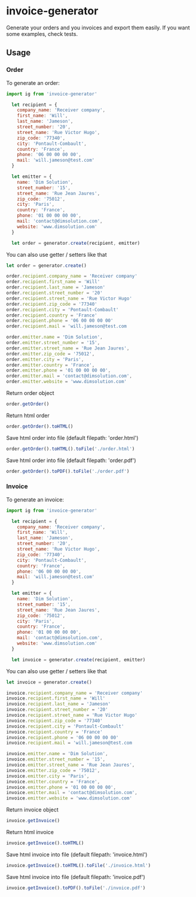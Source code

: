# invoice-generator

Generate your orders and you invoices and export them easily.
If you want some examples, check tests.

## Usage

### Order

To generate an order:

```js
import ig from 'invoice-generator'

  let recipient = {
    company_name: 'Receiver company',
    first_name: 'Will',
    last_name: 'Jameson',
    street_number: '20',
    street_name: 'Rue Victor Hugo',
    zip_code: '77340',
    city: 'Pontault-Combault',
    country: 'France',
    phone: '06 00 00 00 00',
    mail: 'will.jameson@test.com'
  }

  let emitter = {
    name: 'Dim Solution',
    street_number: '15',
    street_name: 'Rue Jean Jaures',
    zip_code: '75012',
    city: 'Paris',
    country: 'France',
    phone: '01 00 00 00 00',
    mail: 'contact@dimsolution.com',
    website: 'www.dimsolution.com'
  }

  let order = generator.create(recipient, emitter)
```

You can also use getter / setters like that

```js
let order = generator.create()

order.recipient.company_name = 'Receiver company'
order.recipient.first_name = 'Will'
order.recipient.last_name = 'Jameson'
order.recipient.street_number = '20'
order.recipient.street_name = 'Rue Victor Hugo'
order.recipient.zip_code = '77340'
order.recipient.city = 'Pontault-Combault'
order.recipient.country = 'France'
order.recipient.phone = '06 00 00 00 00'
order.recipient.mail = 'will.jameson@test.com

order.emitter.name = 'Dim Solution',
order.emitter.street_number = '15',
order.emitter.street_name = 'Rue Jean Jaures',
order.emitter.zip_code = '75012',
order.emitter.city = 'Paris',
order.emitter.country = 'France',
order.emitter.phone = '01 00 00 00 00',
order.emitter.mail = 'contact@dimsolution.com',
order.emitter.website = 'www.dimsolution.com'
```

Return order object
```js
order.getOrder()
```

Return html order
```js
order.getOrder().toHTML()
```

Save html order into file (default filepath: 'order.html')
```js
order.getOrder().toHTML().toFile('./order.html')
```

Save html order into file (default filepath: 'order.pdf')
```js
order.getOrder().toPDF().toFile('./order.pdf')
```

### Invoice

To generate an invoice:

```js
import ig from 'invoice-generator'

  let recipient = {
    company_name: 'Receiver company',
    first_name: 'Will',
    last_name: 'Jameson',
    street_number: '20',
    street_name: 'Rue Victor Hugo',
    zip_code: '77340',
    city: 'Pontault-Combault',
    country: 'France',
    phone: '06 00 00 00 00',
    mail: 'will.jameson@test.com'
  }

  let emitter = {
    name: 'Dim Solution',
    street_number: '15',
    street_name: 'Rue Jean Jaures',
    zip_code: '75012',
    city: 'Paris',
    country: 'France',
    phone: '01 00 00 00 00',
    mail: 'contact@dimsolution.com',
    website: 'www.dimsolution.com'
  }

  let invoice = generator.create(recipient, emitter)
```

You can also use getter / setters like that

```js
let invoice = generator.create()

invoice.recipient.company_name = 'Receiver company'
invoice.recipient.first_name = 'Will'
invoice.recipient.last_name = 'Jameson'
invoice.recipient.street_number = '20'
invoice.recipient.street_name = 'Rue Victor Hugo'
invoice.recipient.zip_code = '77340'
invoice.recipient.city = 'Pontault-Combault'
invoice.recipient.country = 'France'
invoice.recipient.phone = '06 00 00 00 00'
invoice.recipient.mail = 'will.jameson@test.com

invoice.emitter.name = 'Dim Solution',
invoice.emitter.street_number = '15',
invoice.emitter.street_name = 'Rue Jean Jaures',
invoice.emitter.zip_code = '75012',
invoice.emitter.city = 'Paris',
invoice.emitter.country = 'France',
invoice.emitter.phone = '01 00 00 00 00',
invoice.emitter.mail = 'contact@dimsolution.com',
invoice.emitter.website = 'www.dimsolution.com'
```

Return invoice object
```js
invoice.getInvoice()
```

Return html invoice
```js
invoice.getInvoice().toHTML()
```

Save html invoice into file (default filepath: 'invoice.html')
```js
invoice.getInvoice().toHTML().toFile('./invoice.html')
```

Save html invoice into file (default filepath: 'invoice.pdf')
```js
invoice.getInvoice().toPDF().toFile('./invoice.pdf')
```


